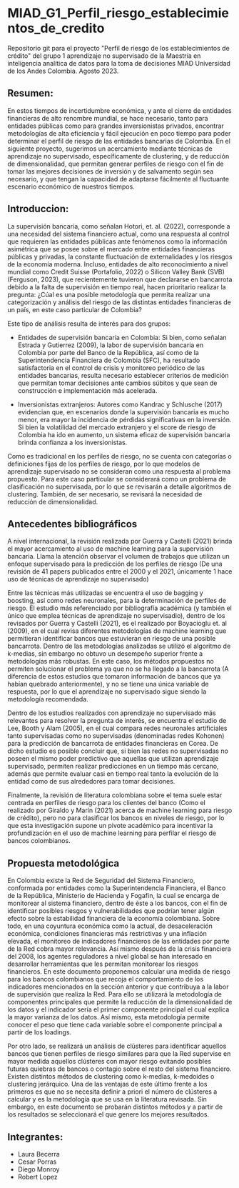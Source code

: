 # MIAD_G1_Perfil_riesgo_establecimientos_de_credito

Repositorio git para el proyecto "Perfil de riesgo de los establecimientos de crédito" del grupo 1 aprendizaje no supervisado de la Maestría en inteligencia analítica de datos para la toma de decisiones MIAD Universidad de los Andes Colombia. Agosto 2023.

## Resumen: 

En estos tiempos de incertidumbre económica, y ante el cierre de entidades financieras de alto renombre mundial, se hace necesario, tanto para entidades públicas como para grandes inversionistas privados, encontrar metodologías de alta eficiencia y fácil ejecución en poco tiempo para  poder determinar el perfil de riesgo de las entidades bancarias de Colombia. En el siguiente proyecto, sugerimos un acercamiento mediante técnicas de aprendizaje no supervisado, específicamente de clustering, y de reducción de dimensionalidad, que permitan generar perfiles de riesgo con el fin de tomar las mejores decisiones de inversión y de salvamento según sea necesario, y que tengan la capacidad de adaptarse fácilmente al fluctuante escenario económico de nuestros tiempos.

## Introduccion: 

La supervisión bancaria, como señalan Hotori, et. al. (2022), corresponde a una necesidad del sistema financiero actual, como una respuesta al control que requieren las entidades públicas ante fenómenos como la información asimétrica que se posee sobre el mercado entre entidades financieras públicas y privadas, la constante fluctuación de externalidades y los riesgos de la economía moderna.  Incluso, entidades de alto reconocimiento a nivel mundial como Credit Suisse (Portafolio, 2022)  o Silicon Valley Bank (SVB) (Ferguson, 2023), que recientemente tuvieron que declararse en bancarrota debido a la falta de supervisión en tiempo real, hacen prioritario realizar la pregunta: ¿Cúal es una posible metodología que permita realizar una categorización y análisis del riesgo de las distintas entidades financieras de un país, en este caso particular de Colombia?

Este tipo de análisis resulta de interés para dos grupos:

- Entidades de supervisión bancaria en Colombia: Si bien, como señalan Estrada y Gutierrez (2009), la labor de supervisión bancaria en Colombia por parte del Banco de la República, así como de la Superintendencia Financiera de Colombia (SFC), ha resultado satisfactoria en el control de crisis y monitoreo periódico de las entidades bancarias, resulta necesario establecer criterios de medición que permitan tomar decisiones ante cambios súbitos y que sean de construcción e implementación más acelerada.

- Inversionistas extranjeros: Autores como Kandrac y Schlusche (2017) evidencian que, en escenarios donde la supervisión bancaria es mucho menor, era mayor la incidencia de pérdidas significativas en la inversión. Si bien la volatilidad del mercado extranjero y el score de riesgo de Colombia ha ido en aumento, un sistema eficaz de supervisión bancaria brinda confianza a los inversionistas.

Como es tradicional en los perfiles de riesgo, no se cuenta con categorías o definiciones fijas de los perfiles de riesgo, por lo que modelos de aprendizaje supervisado no se consideran como una respuesta al problema propuesto. Para este caso particular se considerará como un problema de clasificación no supervisada, por lo que se revisarán a detalle algoritmos de clustering. También, de ser necesario, se revisará la necesidad de reducción de dimensionalidad.

## Antecedentes bibliográficos

A nivel internacional, la revisión realizada por Guerra y Castelli (2021) brinda el mayor acercamiento al uso de machine learning para la supervisión bancaria. Llama la atención observar el volumen de trabajos que utilizan un enfoque supervisado para la predicción de los perfiles de riesgo (De una revisión de 41 papers publicados entre el 2000 y el 2021, únicamente 1 hace uso de técnicas de aprendizaje no supervisado)

Entre las técnicas más utilizadas se encuentra el uso de bagging y boosting, así como redes neuronales, para la determinación de perfiles de riesgo. El estudio más referenciado por bibliografía académica (y también el único que emplea técnicas de aprendizaje no supervisadio), dentro de los revisados por Guerra y Castelli (2021), es el realizado por Boyacioglu et. al (2009), en el cual revisa diferentes metodologías de machine learning que permitieran identificar bancos que estuvieran en riesgo de una posible bancarrota. Dentro de las metodologías analizadas se utilizó el algoritmo de k-medias, sin embargo no obtuvo un desempeño superior frente a metodologías más robustas. En este caso, los métodos propuestos no permiten solucionar el problema ya que no se ha llegado a la bancarrota (A diferencia de estos estudios que tomaron información de bancos que ya habían quebrado anteriormente), y no se tiene una única variable de respuesta, por lo que el aprendizaje no supervisado sigue siendo la metodología recomendada.

Dentro de los estudios realizados con aprendizaje no supervisado más relevantes para resolver la pregunta de interés, se encuentra el estudio de Lee, Booth y Alam (2005), en el cual compara redes neuronales artificiales tanto supervisadas como no supervisadas (denominadas redes Kohonen) para la predicción de bancarrota de entidades financieras en Corea. De dicho estudio es posible concluir que, si bien las redes no supervisadas no poseen el mismo poder predictivo que aquellas que utilizan aprendizaje supervisado, permiten realizar predicciones en un tiempo más cercano, además que permite evaluar casi en tiempo real tanto la evolución de la entidad como de sus alrededores para tomar decisiones.

Finalmente, la revisión de literatura colombiana sobre el tema suele estar centrada en perfiles de riesgo para los clientes del banco (Como el realizado por Giraldo y Marín (2021) acerca de machine learning para riesgo de crédito), pero no para clasificar los bancos en niveles de riesgo, por lo que esta investigación supone un pivote académico para incentivar la profundización en el uso de machine learning para perfilar el riesgo de bancos colombianos.

## Propuesta metodológica

En Colombia existe la Red de Seguridad del Sistema Financiero, conformada por entidades como la Superintendencia Financiera, el Banco de la República, Ministerio de Hacienda y Fogafín, la cual se encarga de monitorear al sistema financiero, dentro de éste a los bancos, con el fin de identificar posibles riesgos y vulnerabilidades que podrían tener algún efecto sobre la estabilidad financiera de la economía colombiana. Sobre todo, en una coyuntura económica como la actual, de desaceleración económica, condiciones financieras más restrictivas y una inflación elevada, el monitoreo de indicadores financieros de las entidades por parte de la Red cobra mayor relevancia. Así mismo después de la crisis financiera del 2008, los agentes reguladores a nivel global se han interesado en desarrollar herramientas que les permitan monitorear los riesgos financieros. En este documento proponemos calcular una medida de riesgo para los bancos colombianos que recoja el comportamiento de los indicadores mencionados en la sección anterior y que contribuya a la labor de supervisión que realiza la Red. Para ello se utilizará la metodología de componentes principales que permite la reducción de la dimensionalidad de los datos y el indicador sería el primer componente principal el cual explica la mayor varianza de los datos. Así mismo, esta metodología permite conocer el peso que tiene cada variable sobre el componente principal a partir de los loadings.
 
Por otro lado, se realizará un análisis de clústeres para identificar aquellos bancos que tienen perfiles de riesgo similares para que la Red supervise en mayor medida aquellos clústeres con mayor riesgo evitando posibles futuras quiebras de bancos o contagio sobre el resto del sistema financiero. Existen distintos métodos de clustering como k-medias, k-medoides o clustering jerárquico. Una de las ventajas de este último frente a los primeros es que no se necesita definir a priori el número de clústeres a calcular y es la metodología que se usa en la literatura revisada. Sin embargo, en este documento se probarán distintos métodos y a partir de los resultados se seleccionará el que genere los mejores resultados.

## Integrantes: 
- Laura Becerra
- Cesar Porras
- Diego Monroy
- Robert Lopez
